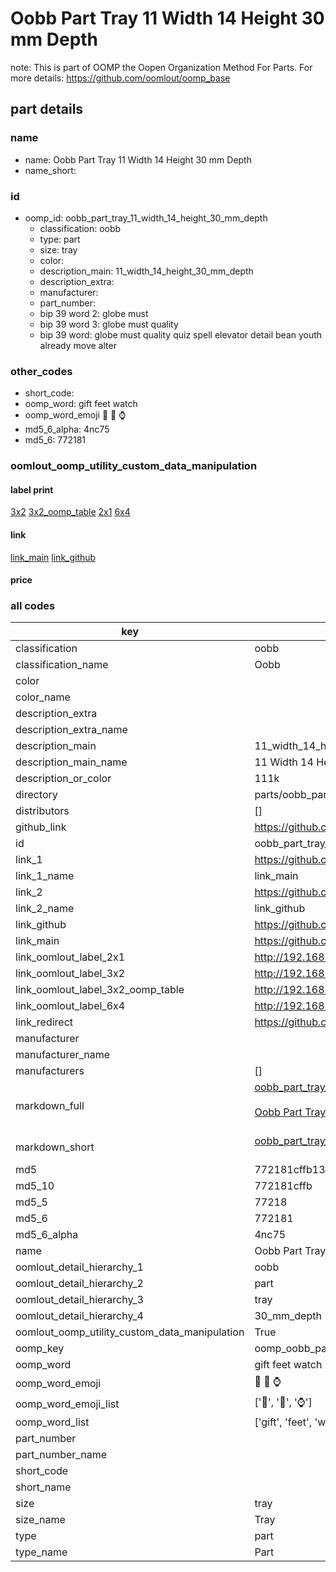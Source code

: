 # Oobb Part Tray 11 Width 14 Height 30 mm Depth  

note: This is part of OOMP the Oopen Organization Method For Parts. For more details: https://github.com/oomlout/oomp_base

##  part details
  







### name
* name: Oobb Part Tray 11 Width 14 Height 30 mm Depth
* name_short: 
### id
* oomp_id: oobb_part_tray_11_width_14_height_30_mm_depth
  * classification: oobb
  * type: part
  * size: tray
  * color: 
  * description_main: 11_width_14_height_30_mm_depth
  * description_extra: 
  * manufacturer: 
  * part_number: 
  * bip 39 word 2: globe must
  * bip 39 word 3: globe must quality
  * bip 39 word: globe must quality quiz spell elevator detail bean youth already move alter

### other_codes
* short_code: 
* oomp_word: gift feet watch
* oomp_word_emoji :gift: :feet: :watch:
* md5_6_alpha: 4nc75
* md5_6: 772181






### oomlout_oomp_utility_custom_data_manipulation
#### label print
[3x2](http://192.168.1.245:1112/?label=oomp%204nc75)
[3x2_oomp_table](http://192.168.1.108:1112/?label=oomp%204nc75)
[2x1](http://192.168.1.242:1112/?label=oomp%204nc75)
[6x4](http://192.168.1.55:1112/?label=oomp%204nc75)    

#### link

[link_main](https://github.com/oomlout/oomlout_oomp_version_1_messy/tree/main/parts/oobb_part_tray_11_width_14_height_30_mm_depth) [link_github](https://github.com/oomlout/oomlout_oomp_version_1_messy/tree/main/parts/oobb_part_tray_11_width_14_height_30_mm_depth)                             

#### price







### all codes 
| key | value |  
| --- | --- |  
| classification | oobb |  
| classification_name | Oobb |  
| color |  |  
| color_name |  |  
| description_extra |  |  
| description_extra_name |  |  
| description_main | 11_width_14_height_30_mm_depth |  
| description_main_name | 11 Width 14 Height 30 mm Depth |  
| description_or_color | 111k |  
| directory | parts/oobb_part_tray_11_width_14_height_30_mm_depth |  
| distributors | [] |  
| github_link | https://github.com/oomlout/oomlout_oomp_part_src/tree/main/parts/oobb_part_tray_11_width_14_height_30_mm_depth |  
| id | oobb_part_tray_11_width_14_height_30_mm_depth |  
| link_1 | https://github.com/oomlout/oomlout_oomp_version_1_messy/tree/main/parts/oobb_part_tray_11_width_14_height_30_mm_depth |  
| link_1_name | link_main |  
| link_2 | https://github.com/oomlout/oomlout_oomp_version_1_messy/tree/main/parts/oobb_part_tray_11_width_14_height_30_mm_depth |  
| link_2_name | link_github |  
| link_github | https://github.com/oomlout/oomlout_oomp_version_1_messy/tree/main/parts/oobb_part_tray_11_width_14_height_30_mm_depth |  
| link_main | https://github.com/oomlout/oomlout_oomp_version_1_messy/tree/main/parts/oobb_part_tray_11_width_14_height_30_mm_depth |  
| link_oomlout_label_2x1 | http://192.168.1.242:1112/?label=oomp%204nc75 |  
| link_oomlout_label_3x2 | http://192.168.1.245:1112/?label=oomp%204nc75 |  
| link_oomlout_label_3x2_oomp_table | http://192.168.1.108:1112/?label=oomp%204nc75 |  
| link_oomlout_label_6x4 | http://192.168.1.55:1112/?label=oomp%204nc75 |  
| link_redirect | https://github.com/oomlout/oomlout_oomp_version_1_messy/tree/main/parts/oobb_part_tray_11_width_14_height_30_mm_depth |  
| manufacturer |  |  
| manufacturer_name |  |  
| manufacturers | [] |  
| markdown_full | [oobb_part_tray_11_width_14_height_30_mm_depth](none)<br>[](none)<br>[Oobb Part Tray 11 Width 14 Height 30 Mm Depth](none)<br><br> |  
| markdown_short | [oobb_part_tray_11_width_14_height_30_mm_depth](none)<br><br> |  
| md5 | 772181cffb1387891fe89aff5e64831a |  
| md5_10 | 772181cffb |  
| md5_5 | 77218 |  
| md5_6 | 772181 |  
| md5_6_alpha | 4nc75 |  
| name | Oobb Part Tray 11 Width 14 Height 30 mm Depth |  
| oomlout_detail_hierarchy_1 | oobb |  
| oomlout_detail_hierarchy_2 | part |  
| oomlout_detail_hierarchy_3 | tray |  
| oomlout_detail_hierarchy_4 | 30_mm_depth |  
| oomlout_oomp_utility_custom_data_manipulation | True |  
| oomp_key | oomp_oobb_part_tray_11_width_14_height_30_mm_depth |  
| oomp_word | gift feet watch |  
| oomp_word_emoji | :gift: :feet: :watch: |  
| oomp_word_emoji_list | [':gift:', ':feet:', ':watch:'] |  
| oomp_word_list | ['gift', 'feet', 'watch'] |  
| part_number |  |  
| part_number_name |  |  
| short_code |  |  
| short_name |  |  
| size | tray |  
| size_name | Tray |  
| type | part |  
| type_name | Part |  
